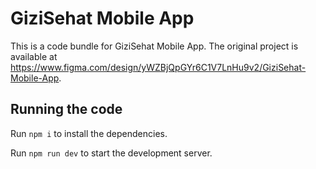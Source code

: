 
  # GiziSehat Mobile App

  This is a code bundle for GiziSehat Mobile App. The original project is available at https://www.figma.com/design/yWZBjQpGYr6C1V7LnHu9v2/GiziSehat-Mobile-App.

  ## Running the code

  Run `npm i` to install the dependencies.

  Run `npm run dev` to start the development server.
  